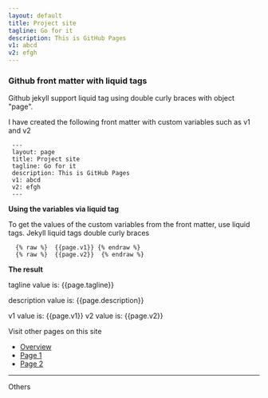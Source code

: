 ```yaml
---
layout: default
title: Project site
tagline: Go for it 
description: This is GitHub Pages
v1: abcd
v2: efgh
---
```



### Github front matter with liquid tags

Github jekyll support liquid tag using double curly braces with object "page".

I have created the following front matter with custom variables such as v1 and v2

```
 ---
 layout: page
 title: Project site
 tagline: Go for it 
 description: This is GitHub Pages
 v1: abcd
 v2: efgh
 ---
```

**Using the variables via liquid tag**

To get the values of the custom variables from the front matter, use liquid tags.
Jekyll liquid tags double curly braces 

```
  {% raw %}  {{page.v1}} {% endraw %}
  {% raw %}  {{page.v2}}  {% endraw %}
```

**The result**

tagline value is: {{page.tagline}}

description value is: {{page.description}}

v1 value is: {{page.v1}}
v2 value is: {{page.v2}}


Visit other pages on this site

- [Overview](pages/overview.html)
- [Page 1](pages/page1.html)
- [Page 2](pages/page2.html)


---

Others


